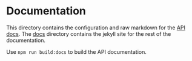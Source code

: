 # Documentation

This directory contains the configuration and raw markdown for the [API docs](https://ciscospark.github.io/spark-js-sdk/api/). The [docs](./docs) directory contains the jekyll site for the rest of the documentation.

Use `npm run build:docs` to build the API documentation.
